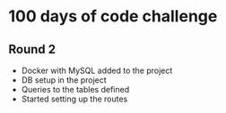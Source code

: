 # 100 days of code challenge

## Round 2
* Docker with MySQL added to the project
* DB setup in the project
* Queries to the tables defined
* Started setting up the routes
